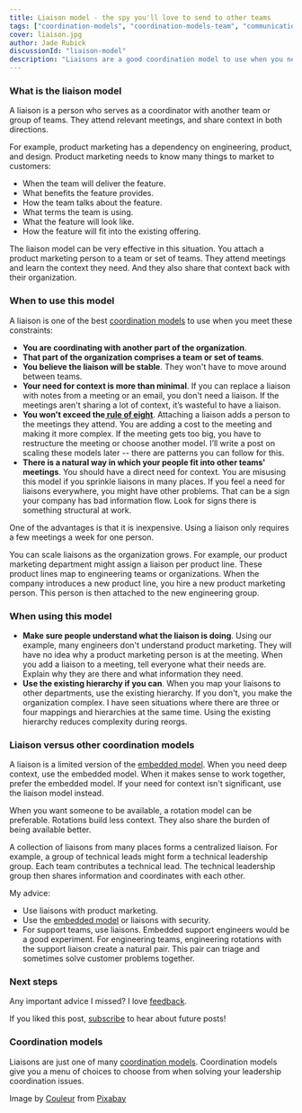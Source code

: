 ```yaml
---
title: Liaison model - the spy you'll love to send to other teams
tags: ["coordination-models", "coordination-models-team", "communication", "information-flow"]
cover: liaison.jpg
author: Jade Rubick
discussionId: "liaison-model"
description: "Liaisons are a good coordination model to use when you need people to have better context with other parts of the organization. Learn more about how to apply this pattern."
---
```


<re-img src="liaison.jpg"></re-img>


### What is the liaison model

A liaison is a person who serves as a coordinator with another team or group of teams. They attend relevant meetings, and share context in both directions. 

For example, product marketing has a dependency on engineering, product, and design. Product marketing needs to know many things to market to customers:

* When the team will deliver the feature.
* What benefits the feature provides.
* How the team talks about the feature.
* What terms the team is using.
* What the feature will look like.
* How the feature will fit into the existing offering.

The liaison model can be very effective in this situation. You attach a product marketing person to a team or set of teams. They attend meetings and learn the context they need. And they also share that context back with their organization. 


### When to use this model

A liaison is one of the best [coordination models](/coordination-models/) to use when you meet these constraints:

* **You are coordinating with another part of the organization**.
* **That part of the organization comprises a team or set of teams**.
* **You believe the liaison will be stable**. They won't have to move around between teams.
* **Your need for context is more than minimal**. If you can replace a liaison with notes from a meeting or an email, you don't need a liaison. If the meetings aren't sharing a lot of context, it’s wasteful to have a liaison. 
* **You won't exceed the[ rule of eight](/the-rule-of-eight-for-strong-decision-making-meetings/)**. Attaching a liaison adds a person to the meetings they attend. You are adding a cost to the meeting and making it more complex. If the meeting gets too big, you have to restructure the meeting or choose another model. I’ll write a post on scaling these models later -- there are patterns you can follow for this.
* **There is a natural way in which your people fit into other teams' meetings**. You should have a direct need for context. You are misusing this model if you sprinkle liaisons in many places. If you feel a need for liaisons everywhere, you might have other problems. That can be a sign your company has bad information flow. Look for signs there is something structural at work.

One of the advantages is that it is inexpensive. Using a liaison only requires a few meetings a week for one person.

You can scale liaisons as the organization grows. For example, our product marketing department might assign a liaison per product line. These product lines map to engineering teams or organizations. When the company introduces a new product line, you hire a new product marketing person. This person is then attached to the new engineering group.

### When using this model

* **Make sure people understand what the liaison is doing**. Using our example, many engineers don't understand product marketing. They will have no idea why a product marketing person is at the meeting. When you add a liaison to a meeting, tell everyone what their needs are. Explain why they are there and what information they need. 
* **Use the existing hierarchy if you can**. When you map your liaisons to other departments, use the existing hierarchy. If you don't, you make the organization complex. I have seen situations where there are three or four mappings and hierarchies at the same time. Using the existing hierarchy reduces complexity during reorgs.


### Liaison versus other coordination models

A liaison is a limited version of the [embedded model](/embedded-model/). When you need deep context, use the embedded model. When it makes sense to work together, prefer the embedded model. If your need for context isn't significant, use the liaison model instead.

When you want someone to be available, a rotation model can be preferable. Rotations build less context. They also share the burden of being available better.

A collection of liaisons from many places forms a centralized liaison. For example, a group of technical leads might form a technical leadership group. Each team contributes a technical lead. The technical leadership group then shares information and coordinates with each other.

My advice:

* Use liaisons with product marketing.
* Use the [embedded model](/embedded-model/) or liaisons with security.
* For support teams, use liaisons. Embedded support engineers would be a good experiment. For engineering teams, engineering rotations with the support liaison create a natural pair. This pair can triage and sometimes solve customer problems together.

### Next steps

Any important advice I missed? I love [feedback](/contact).

If you liked this post, [subscribe](/subscribe/) to hear about future posts!

### Coordination models

Liaisons are just one of many [coordination models](/coordination-models/). Coordination models give you a menu of choices to choose from when solving your leadership coordination issues. 


Image by <a href="https://pixabay.com/users/couleur-1195798/?utm_source=link-attribution&amp;utm_medium=referral&amp;utm_campaign=image&amp;utm_content=3365574">Couleur</a> from <a href="https://pixabay.com/?utm_source=link-attribution&amp;utm_medium=referral&amp;utm_campaign=image&amp;utm_content=3365574">Pixabay</a>

